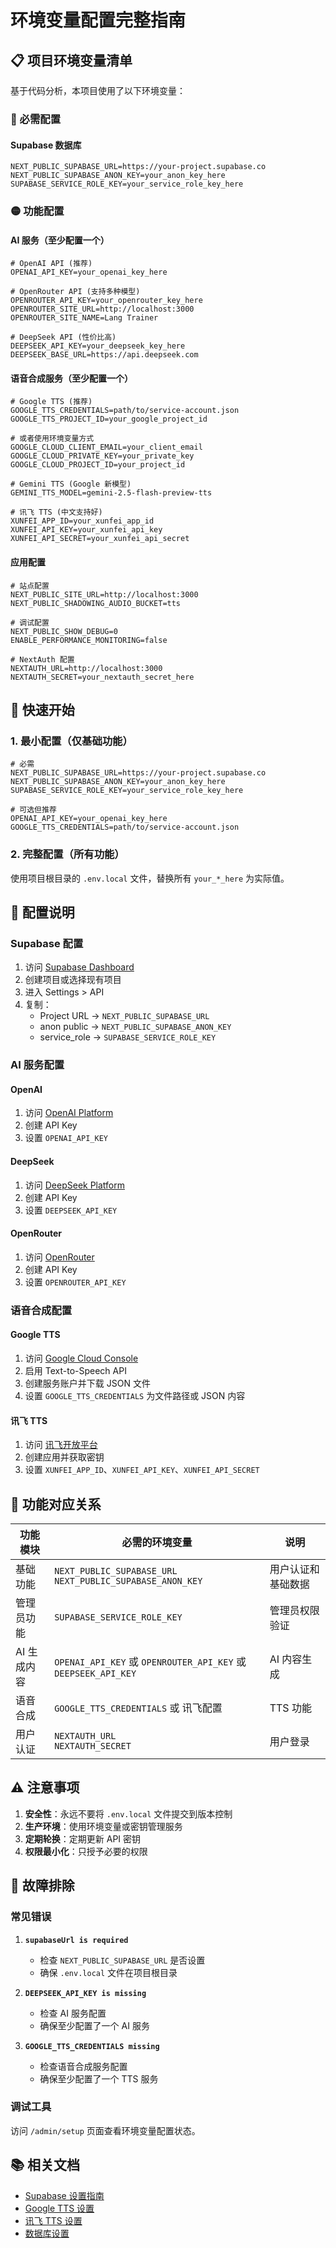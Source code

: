 # 环境变量配置完整指南

## 📋 项目环境变量清单

基于代码分析，本项目使用了以下环境变量：

### 🔴 必需配置

#### Supabase 数据库
```env
NEXT_PUBLIC_SUPABASE_URL=https://your-project.supabase.co
NEXT_PUBLIC_SUPABASE_ANON_KEY=your_anon_key_here
SUPABASE_SERVICE_ROLE_KEY=your_service_role_key_here
```

### 🟡 功能配置

#### AI 服务（至少配置一个）
```env
# OpenAI API (推荐)
OPENAI_API_KEY=your_openai_key_here

# OpenRouter API (支持多种模型)
OPENROUTER_API_KEY=your_openrouter_key_here
OPENROUTER_SITE_URL=http://localhost:3000
OPENROUTER_SITE_NAME=Lang Trainer

# DeepSeek API (性价比高)
DEEPSEEK_API_KEY=your_deepseek_key_here
DEEPSEEK_BASE_URL=https://api.deepseek.com
```

#### 语音合成服务（至少配置一个）
```env
# Google TTS (推荐)
GOOGLE_TTS_CREDENTIALS=path/to/service-account.json
GOOGLE_TTS_PROJECT_ID=your_google_project_id

# 或者使用环境变量方式
GOOGLE_CLOUD_CLIENT_EMAIL=your_client_email
GOOGLE_CLOUD_PRIVATE_KEY=your_private_key
GOOGLE_CLOUD_PROJECT_ID=your_project_id

# Gemini TTS (Google 新模型)
GEMINI_TTS_MODEL=gemini-2.5-flash-preview-tts

# 讯飞 TTS (中文支持好)
XUNFEI_APP_ID=your_xunfei_app_id
XUNFEI_API_KEY=your_xunfei_api_key
XUNFEI_API_SECRET=your_xunfei_api_secret
```

#### 应用配置
```env
# 站点配置
NEXT_PUBLIC_SITE_URL=http://localhost:3000
NEXT_PUBLIC_SHADOWING_AUDIO_BUCKET=tts

# 调试配置
NEXT_PUBLIC_SHOW_DEBUG=0
ENABLE_PERFORMANCE_MONITORING=false

# NextAuth 配置
NEXTAUTH_URL=http://localhost:3000
NEXTAUTH_SECRET=your_nextauth_secret_here
```

## 🚀 快速开始

### 1. 最小配置（仅基础功能）
```env
# 必需
NEXT_PUBLIC_SUPABASE_URL=https://your-project.supabase.co
NEXT_PUBLIC_SUPABASE_ANON_KEY=your_anon_key_here
SUPABASE_SERVICE_ROLE_KEY=your_service_role_key_here

# 可选但推荐
OPENAI_API_KEY=your_openai_key_here
GOOGLE_TTS_CREDENTIALS=path/to/service-account.json
```

### 2. 完整配置（所有功能）
使用项目根目录的 `.env.local` 文件，替换所有 `your_*_here` 为实际值。

## 📝 配置说明

### Supabase 配置
1. 访问 [Supabase Dashboard](https://supabase.com/dashboard)
2. 创建项目或选择现有项目
3. 进入 Settings > API
4. 复制：
   - Project URL → `NEXT_PUBLIC_SUPABASE_URL`
   - anon public → `NEXT_PUBLIC_SUPABASE_ANON_KEY`
   - service_role → `SUPABASE_SERVICE_ROLE_KEY`

### AI 服务配置

#### OpenAI
1. 访问 [OpenAI Platform](https://platform.openai.com)
2. 创建 API Key
3. 设置 `OPENAI_API_KEY`

#### DeepSeek
1. 访问 [DeepSeek Platform](https://platform.deepseek.com)
2. 创建 API Key
3. 设置 `DEEPSEEK_API_KEY`

#### OpenRouter
1. 访问 [OpenRouter](https://openrouter.ai)
2. 创建 API Key
3. 设置 `OPENROUTER_API_KEY`

### 语音合成配置

#### Google TTS
1. 访问 [Google Cloud Console](https://console.cloud.google.com)
2. 启用 Text-to-Speech API
3. 创建服务账户并下载 JSON 文件
4. 设置 `GOOGLE_TTS_CREDENTIALS` 为文件路径或 JSON 内容

#### 讯飞 TTS
1. 访问 [讯飞开放平台](https://www.xfyun.cn)
2. 创建应用并获取密钥
3. 设置 `XUNFEI_APP_ID`、`XUNFEI_API_KEY`、`XUNFEI_API_SECRET`

## 🔧 功能对应关系

| 功能模块 | 必需的环境变量 | 说明 |
|----------|----------------|------|
| 基础功能 | `NEXT_PUBLIC_SUPABASE_URL`<br>`NEXT_PUBLIC_SUPABASE_ANON_KEY` | 用户认证和基础数据 |
| 管理员功能 | `SUPABASE_SERVICE_ROLE_KEY` | 管理员权限验证 |
| AI 生成内容 | `OPENAI_API_KEY` 或 `OPENROUTER_API_KEY` 或 `DEEPSEEK_API_KEY` | AI 内容生成 |
| 语音合成 | `GOOGLE_TTS_CREDENTIALS` 或 讯飞配置 | TTS 功能 |
| 用户认证 | `NEXTAUTH_URL`<br>`NEXTAUTH_SECRET` | 用户登录 |

## ⚠️ 注意事项

1. **安全性**：永远不要将 `.env.local` 文件提交到版本控制
2. **生产环境**：使用环境变量或密钥管理服务
3. **定期轮换**：定期更新 API 密钥
4. **权限最小化**：只授予必要的权限

## 🐛 故障排除

### 常见错误

1. **`supabaseUrl is required`**
   - 检查 `NEXT_PUBLIC_SUPABASE_URL` 是否设置
   - 确保 `.env.local` 文件在项目根目录

2. **`DEEPSEEK_API_KEY is missing`**
   - 检查 AI 服务配置
   - 确保至少配置了一个 AI 服务

3. **`GOOGLE_TTS_CREDENTIALS missing`**
   - 检查语音合成服务配置
   - 确保至少配置了一个 TTS 服务

### 调试工具

访问 `/admin/setup` 页面查看环境变量配置状态。

## 📚 相关文档

- [Supabase 设置指南](./GOOGLE_TTS_SETUP.md)
- [Google TTS 设置](./GOOGLE_TTS_SETUP.md)
- [讯飞 TTS 设置](./XUNFEI_SETUP.md)
- [数据库设置](./MANUAL_DATABASE_SETUP.md)
